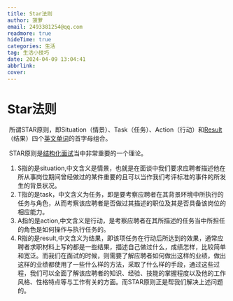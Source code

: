 ```yaml
---
title: Star法则
author: 菠萝
email: 2493381254@qq.com
readmore: true
hideTime: true
categories: 生活
tag: 生活小技巧
date: 2024-04-09 13:04:41
abbrlink: 
cover:
---
```


# Star法则

​	所谓STAR原则，即Situation（情景）、Task（任务）、Action（行动）和[Result](https://baike.baidu.com/item/Result/6919535?fromModule=lemma_inlink)（结果）四个[英文单词](https://baike.baidu.com/item/%E8%8B%B1%E6%96%87%E5%8D%95%E8%AF%8D/9003476?fromModule=lemma_inlink)的首字母组合。



​	STAR原则是[结构化面试](https://baike.baidu.com/item/%E7%BB%93%E6%9E%84%E5%8C%96%E9%9D%A2%E8%AF%95/9197184?fromModule=lemma_inlink)当中非常重要的一个理论。

1. S指的是situation,中文含义是情景，也就是在面谈中我们要求应聘者描述他在所从事岗位期间曾经做过的某件重要的且可以当作我们考评标准的事件的所发生的背景状况。
2. T指的是task，中文含义为任务，即是要考察应聘者在其背景环境中所执行的任务与角色，从而考察该应聘者是否做过其描述的职位及其是否具备该岗位的相应能力。
3. A指的是action,中文含义是行动，是考察应聘者在其所描述的任务当中所担任的角色是如何操作与执行任务的。
4. R指的是result,中文含义为结果，即该项任务在行动后所达到的效果，通常应聘者求职材料上写的都是一些结果，描述自己做过什么，成绩怎样，比较简单和宽泛。而我们在面试的时候，则需要了解应聘者如何做出这样的业绩，做出这样的业绩都使用了一些什么样的方法，采取了什么样的手段，通过这些过程，我们可以全面了解该应聘者的知识、经验、技能的掌握程度以及他的工作风格、性格特点等与工作有关的方面。而STAR原则正是帮我们解决上述问题的。

  